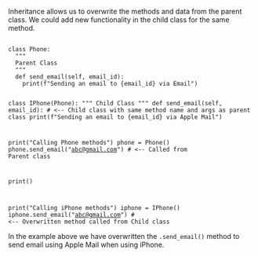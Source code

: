 Inheritance allows us to overwrite the methods and data from the parent class. We could add new functionality in the child class for the same method.

<Editor lang="python">
<code>
class Phone:
  """
  Parent Class
  """
  def send_email(self, email_id):
    print(f"Sending an email to {email_id} via Email")

class IPhone(Phone):
  """
  Child Class
  """
  def send_email(self, email_id): # <-- Child class with same method name and args as parent class
    print(f"Sending an email to {email_id} via Apple Mail")

print("Calling Phone methods")
phone = Phone()
phone.send_email("abc@gmail.com") # <-- Called from Parent class

print()

print("Calling iPhone methods")
iphone = IPhone()
iphone.send_email("abc@gmail.com") # <-- Overwritten method called from Child class
</code>
</Editor>

In the example above we have overwritten the `.send_email()` method to send email using Apple Mail when using iPhone.

